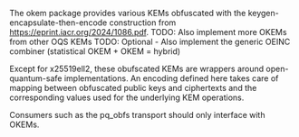 The okem package provides various KEMs obfuscated with the keygen-
encapsulate-then-encode construction from
https://eprint.iacr.org/2024/1086.pdf.
TODO: Also implement more OKEMs from other OQS KEMs
TODO: Optional - Also implement the generic OEINC combiner (statistical OKEM + OKEM = hybrid)

Except for x25519ell2, these obufscated KEMs are wrappers around
open-quantum-safe implementations. An encoding defined here takes care
of mapping between obfuscated public keys and ciphertexts and the
corresponding values used for the underlying KEM operations.

Consumers such as the pq_obfs transport should only interface with OKEMs.
